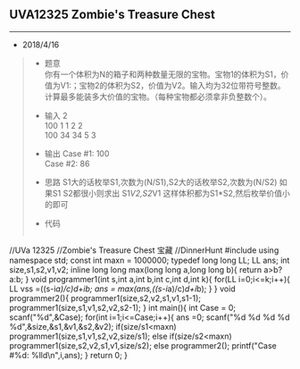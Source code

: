 ## UVA12325 Zombie's Treasure Chest
---  

* 2018/4/16    
> * 题意  
>       你有一个体积为N的箱子和两种数量无限的宝物。宝物1的体积为S1，价值为V1:；宝物2的体积为S2，价值为V2。输入均为32位带符号整数。 计算最多能装多大价值的宝物。（每种宝物都必须拿非负整数个）。
> * 输入
>       2  
>       100 1 1 2 2  
>       100 34 34 5 3  
>       
> * 输出
>       Case #1: 100  
>       Case #2: 86  
>
> * 思路
>       S1大的话枚举S1,次数为(N/S1),S2大的话枚举S2,次数为(N/S2)
>       如果S1 S2都很小则求出 S1*V2,S2*V1 这样体积都为S1*S2,然后枚举价值小的即可
>       
> * 代码
>       
>  ```cpp
//UVa 12325
//Zombie's Treasure Chest 宝藏
//DinnerHunt
#include <cstdio>
using namespace std;
const int maxn = 1000000;
typedef long long LL;
LL ans;
int size,s1,s2,v1,v2;
inline long long max(long long a,long long b){
    return a>b?a:b;
}
void programmer1(int s,int a,int b,int c,int d,int k){
    for(LL i=0;i<=k;i++){
        LL vss =((s-i*a)/c)*d+i*b;
        ans = max(ans,((s-i*a)/c)*d+i*b);
    }
}
void programmer2(){
    programmer1(size,s2,v2,s1,v1,s1-1);
    programmer1(size,s1,v1,s2,v2,s2-1);
}
int main(){
    int Case = 0;
    scanf("%d",&Case);
    for(int i=1;i<=Case;i++){
        ans =0;
        scanf("%d %d %d %d %d",&size,&s1,&v1,&s2,&v2);
        if(size/s1<maxn)
            programmer1(size,s1,v1,s2,v2,size/s1);
        else if(size/s2<maxn)
            programmer1(size,s2,v2,s1,v1,size/s2);
        else
            programmer2();
        printf("Case #%d: %lld\n",i,ans);
    }
    return 0;
}
 ```